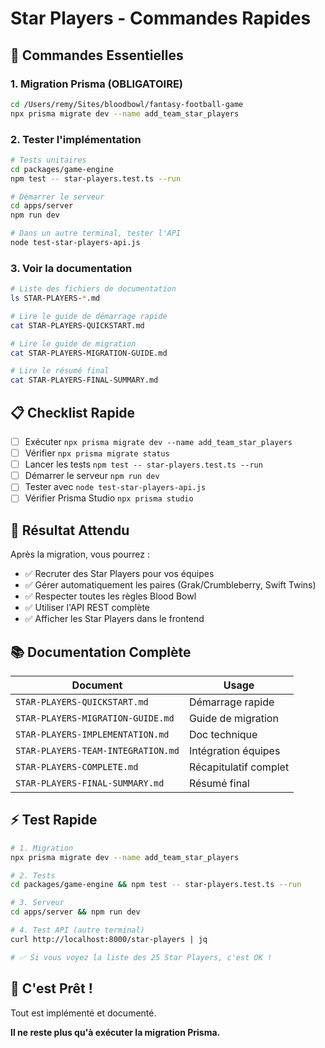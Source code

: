 # Star Players - Commandes Rapides

## 🚀 Commandes Essentielles

### 1. Migration Prisma (OBLIGATOIRE)

```bash
cd /Users/remy/Sites/bloodbowl/fantasy-football-game
npx prisma migrate dev --name add_team_star_players
```

### 2. Tester l'implémentation

```bash
# Tests unitaires
cd packages/game-engine
npm test -- star-players.test.ts --run

# Démarrer le serveur
cd apps/server
npm run dev

# Dans un autre terminal, tester l'API
node test-star-players-api.js
```

### 3. Voir la documentation

```bash
# Liste des fichiers de documentation
ls STAR-PLAYERS-*.md

# Lire le guide de démarrage rapide
cat STAR-PLAYERS-QUICKSTART.md

# Lire le guide de migration
cat STAR-PLAYERS-MIGRATION-GUIDE.md

# Lire le résumé final
cat STAR-PLAYERS-FINAL-SUMMARY.md
```

## 📋 Checklist Rapide

- [ ] Exécuter `npx prisma migrate dev --name add_team_star_players`
- [ ] Vérifier `npx prisma migrate status`
- [ ] Lancer les tests `npm test -- star-players.test.ts --run`
- [ ] Démarrer le serveur `npm run dev`
- [ ] Tester avec `node test-star-players-api.js`
- [ ] Vérifier Prisma Studio `npx prisma studio`

## 🎯 Résultat Attendu

Après la migration, vous pourrez :
- ✅ Recruter des Star Players pour vos équipes
- ✅ Gérer automatiquement les paires (Grak/Crumbleberry, Swift Twins)
- ✅ Respecter toutes les règles Blood Bowl
- ✅ Utiliser l'API REST complète
- ✅ Afficher les Star Players dans le frontend

## 📚 Documentation Complète

| Document | Usage |
|----------|-------|
| `STAR-PLAYERS-QUICKSTART.md` | Démarrage rapide |
| `STAR-PLAYERS-MIGRATION-GUIDE.md` | Guide de migration |
| `STAR-PLAYERS-IMPLEMENTATION.md` | Doc technique |
| `STAR-PLAYERS-TEAM-INTEGRATION.md` | Intégration équipes |
| `STAR-PLAYERS-COMPLETE.md` | Récapitulatif complet |
| `STAR-PLAYERS-FINAL-SUMMARY.md` | Résumé final |

## ⚡ Test Rapide

```bash
# 1. Migration
npx prisma migrate dev --name add_team_star_players

# 2. Tests
cd packages/game-engine && npm test -- star-players.test.ts --run

# 3. Serveur
cd apps/server && npm run dev

# 4. Test API (autre terminal)
curl http://localhost:8000/star-players | jq

# ✅ Si vous voyez la liste des 25 Star Players, c'est OK !
```

## 🎉 C'est Prêt !

Tout est implémenté et documenté.

**Il ne reste plus qu'à exécuter la migration Prisma.**

